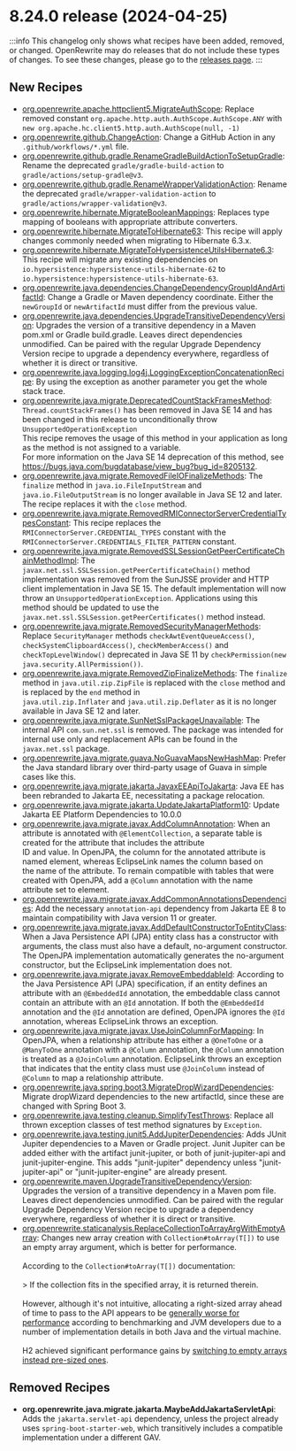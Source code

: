 # 8.24.0 release (2024-04-25)

:::info
This changelog only shows what recipes have been added, removed, or changed. OpenRewrite may do releases that do not include these types of changes. To see these changes, please go to the [releases page](https://github.com/openrewrite/rewrite/releases).
:::

## New Recipes

* [org.openrewrite.apache.httpclient5.MigrateAuthScope](../recipes/apache/httpclient5/migrateauthscope): Replace removed constant `org.apache.http.auth.AuthScope.AuthScope.ANY` with `new org.apache.hc.client5.http.auth.AuthScope(null, -1)` 
* [org.openrewrite.github.ChangeAction](../recipes/github/changeaction): Change a GitHub Action in any `.github/workflows/*.yml` file. 
* [org.openrewrite.github.gradle.RenameGradleBuildActionToSetupGradle](../recipes/github/gradle/renamegradlebuildactiontosetupgradle): Rename the deprecated `gradle/gradle-build-action` to `gradle/actions/setup-gradle@v3`. 
* [org.openrewrite.github.gradle.RenameWrapperValidationAction](../recipes/github/gradle/renamewrappervalidationaction): Rename the deprecated `gradle/wrapper-validation-action` to `gradle/actions/wrapper-validation@v3`. 
* [org.openrewrite.hibernate.MigrateBooleanMappings](../recipes/hibernate/migratebooleanmappings): Replaces type mapping of booleans with appropriate attribute converters. 
* [org.openrewrite.hibernate.MigrateToHibernate63](../recipes/hibernate/migratetohibernate63): This recipe will apply changes commonly needed when migrating to Hibernate 6.3.x. 
* [org.openrewrite.hibernate.MigrateToHypersistenceUtilsHibernate6.3](../recipes/hibernate/migratetohypersistenceutilshibernate6/3): This recipe will migrate any existing dependencies on `io.hypersistence:hypersistence-utils-hibernate-62` to `io.hypersistence:hypersistence-utils-hibernate-63`. 
* [org.openrewrite.java.dependencies.ChangeDependencyGroupIdAndArtifactId](../recipes/java/dependencies/changedependencygroupidandartifactid): Change a Gradle or Maven dependency coordinate. Either the `newGroupId` or `newArtifactId` must differ from the previous value. 
* [org.openrewrite.java.dependencies.UpgradeTransitiveDependencyVersion](../recipes/java/dependencies/upgradetransitivedependencyversion): Upgrades the version of a transitive dependency in a Maven pom.xml or Gradle build.gradle. Leaves direct dependencies unmodified. Can be paired with the regular Upgrade Dependency Version recipe to upgrade a dependency everywhere, regardless of whether it is direct or transitive. 
* [org.openrewrite.java.logging.log4j.LoggingExceptionConcatenationRecipe](../recipes/java/logging/log4j/loggingexceptionconcatenationrecipe): By using the exception as another parameter you get the whole stack trace. 
* [org.openrewrite.java.migrate.DeprecatedCountStackFramesMethod](../recipes/java/migrate/deprecatedcountstackframesmethod): `Thread.countStackFrames()` has been removed in Java SE 14 and has been changed in this release to unconditionally throw `UnsupportedOperationException`<br /> This recipe removes the usage of this method in your application as long as the method is not assigned to a variable.<br /> For more information on the Java SE 14 deprecation of this method, see https://bugs.java.com/bugdatabase/view_bug?bug_id=8205132. 
* [org.openrewrite.java.migrate.RemovedFileIOFinalizeMethods](../recipes/java/migrate/removedfileiofinalizemethods): The `finalize` method in `java.io.FileInputStream` and `java.io.FileOutputStream` is no longer available in Java SE 12 and later. The recipe replaces it with the `close` method. 
* [org.openrewrite.java.migrate.RemovedRMIConnectorServerCredentialTypesConstant](../recipes/java/migrate/removedrmiconnectorservercredentialtypesconstant): This recipe replaces the `RMIConnectorServer.CREDENTIAL_TYPES` constant with the `RMIConnectorServer.CREDENTIALS_FILTER_PATTERN` constant. 
* [org.openrewrite.java.migrate.RemovedSSLSessionGetPeerCertificateChainMethodImpl](../recipes/java/migrate/removedsslsessiongetpeercertificatechainmethodimpl): The `javax.net.ssl.SSLSession.getPeerCertificateChain()` method implementation was removed from the SunJSSE provider and HTTP client implementation in Java SE 15.  The default implementation will now throw an `UnsupportedOperationException`.  Applications using this method should be updated to use the `javax.net.ssl.SSLSession.getPeerCertificates()` method instead. 
* [org.openrewrite.java.migrate.RemovedSecurityManagerMethods](../recipes/java/migrate/removedsecuritymanagermethods): Replace `SecurityManager` methods `checkAwtEventQueueAccess()`, `checkSystemClipboardAccess()`, `checkMemberAccess()` and `checkTopLevelWindow()` deprecated in Java SE 11 by `checkPermission(new java.security.AllPermission())`. 
* [org.openrewrite.java.migrate.RemovedZipFinalizeMethods](../recipes/java/migrate/removedzipfinalizemethods): The `finalize` method in `java.util.zip.ZipFile` is replaced with the `close` method and is replaced by the `end` method in <br /> `java.util.zip.Inflater` and `java.util.zip.Deflater` as it is no longer available in Java SE 12 and later. 
* [org.openrewrite.java.migrate.SunNetSslPackageUnavailable](../recipes/java/migrate/sunnetsslpackageunavailable): The internal API `com.sun.net.ssl` is removed. The package was intended for internal use only and replacement APIs can be found in the `javax.net.ssl` package. 
* [org.openrewrite.java.migrate.guava.NoGuavaMapsNewHashMap](../recipes/java/migrate/guava/noguavamapsnewhashmap): Prefer the Java standard library over third-party usage of Guava in simple cases like this. 
* [org.openrewrite.java.migrate.jakarta.JavaxEEApiToJakarta](../recipes/java/migrate/jakarta/javaxeeapitojakarta): Java EE has been rebranded to Jakarta EE, necessitating a package relocation. 
* [org.openrewrite.java.migrate.jakarta.UpdateJakartaPlatform10](../recipes/java/migrate/jakarta/updatejakartaplatform10): Update Jakarta EE Platform Dependencies to 10.0.0 
* [org.openrewrite.java.migrate.javax.AddColumnAnnotation](../recipes/java/migrate/javax/addcolumnannotation): When an attribute is annotated with `@ElementCollection`, a separate table is created for the attribute that includes the attribute <br />ID and value. In OpenJPA, the column for the annotated attribute is named element, whereas EclipseLink names the column based on <br />the name of the attribute. To remain compatible with tables that were created with OpenJPA, add a `@Column` annotation with the name <br />attribute set to element. 
* [org.openrewrite.java.migrate.javax.AddCommonAnnotationsDependencies](../recipes/java/migrate/javax/addcommonannotationsdependencies): Add the necessary `annotation-api` dependency from Jakarta EE 8 to maintain compatibility with Java version 11 or greater. 
* [org.openrewrite.java.migrate.javax.AddDefaultConstructorToEntityClass](../recipes/java/migrate/javax/adddefaultconstructortoentityclass): When a Java Persistence API (JPA) entity class has a constructor with arguments, the class must also have a default, no-argument constructor. The OpenJPA implementation automatically generates the no-argument constructor, but the EclipseLink implementation does not. 
* [org.openrewrite.java.migrate.javax.RemoveEmbeddableId](../recipes/java/migrate/javax/removeembeddableid): According to the Java Persistence API (JPA) specification, if an entity defines an attribute with an `@EmbeddedId` annotation, the embeddable class cannot contain an attribute with an `@Id` annotation. If both the `@EmbeddedId` annotation and the `@Id` annotation are defined, OpenJPA ignores the `@Id` annotation, whereas EclipseLink throws an exception. 
* [org.openrewrite.java.migrate.javax.UseJoinColumnForMapping](../recipes/java/migrate/javax/usejoincolumnformapping): In OpenJPA, when a relationship attribute has either a `@OneToOne` or a `@ManyToOne` annotation with a `@Column` annotation, the `@Column` annotation is treated as a `@JoinColumn` annotation. EclipseLink throws an exception that indicates that the entity class must use `@JoinColumn` instead of `@Column` to map a relationship attribute. 
* [org.openrewrite.java.spring.boot3.MigrateDropWizardDependencies](../recipes/java/spring/boot3/migratedropwizarddependencies): Migrate dropWizard dependencies to the new artifactId, since these are changed with Spring Boot 3. 
* [org.openrewrite.java.testing.cleanup.SimplifyTestThrows](../recipes/java/testing/cleanup/simplifytestthrows): Replace all thrown exception classes of test method signatures by `Exception`. 
* [org.openrewrite.java.testing.junit5.AddJupiterDependencies](../recipes/java/testing/junit5/addjupiterdependencies): Adds JUnit Jupiter dependencies to a Maven or Gradle project. Junit Jupiter can be added either with the artifact junit-jupiter, or both of junit-jupiter-api and junit-jupiter-engine. This adds "junit-jupiter" dependency unless "junit-jupiter-api" or "junit-jupiter-engine" are already present. 
* [org.openrewrite.maven.UpgradeTransitiveDependencyVersion](../recipes/maven/upgradetransitivedependencyversion): Upgrades the version of a transitive dependency in a Maven pom file. Leaves direct dependencies unmodified. Can be paired with the regular Upgrade Dependency Version recipe to upgrade a dependency everywhere, regardless of whether it is direct or transitive. 
* [org.openrewrite.staticanalysis.ReplaceCollectionToArrayArgWithEmptyArray](../recipes/staticanalysis/replacecollectiontoarrayargwithemptyarray): Changes new array creation with `Collection#toArray(T[])` to use an empty array argument, which is better for performance.<br /><br />According to the `Collection#toArray(T[])` documentation:<br /><br />> If the collection fits in the specified array, it is returned therein.<br /><br />However, although it's not intuitive, allocating a right-sized array ahead of time to pass to the API appears to be [generally worse for performance](https://shipilev.net/blog/2016/arrays-wisdom-ancients/#_conclusion) according to benchmarking and JVM developers due to a number of implementation details in both Java and the virtual machine.<br /><br />H2 achieved significant performance gains by [switching to empty arrays instead pre-sized ones](https://github.com/h2database/h2database/issues/311). 

## Removed Recipes

* **org.openrewrite.java.migrate.jakarta.MaybeAddJakartaServletApi**: Adds the `jakarta.servlet-api` dependency, unless the project already uses `spring-boot-starter-web`, which transitively includes a compatible implementation under a different GAV. 

